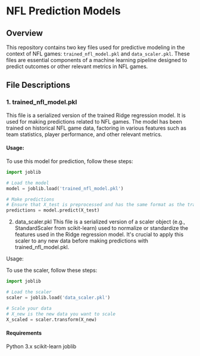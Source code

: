 # NFL Prediction Models

## Overview
This repository contains two key files used for predictive modeling in the context of NFL games: `trained_nfl_model.pkl` and `data_scaler.pkl`. These files are essential components of a machine learning pipeline designed to predict outcomes or other relevant metrics in NFL games.

## File Descriptions

### 1. trained_nfl_model.pkl
This file is a serialized version of the trained Ridge regression model. It is used for making predictions related to NFL games. The model has been trained on historical NFL game data, factoring in various features such as team statistics, player performance, and other relevant metrics.

#### Usage:
To use this model for prediction, follow these steps:
```python
import joblib

# Load the model
model = joblib.load('trained_nfl_model.pkl')

# Make predictions
# Ensure that X_test is preprocessed and has the same format as the training data
predictions = model.predict(X_test)
```

2. data_scaler.pkl
This file is a serialized version of a scaler object (e.g., StandardScaler from scikit-learn) used to normalize or standardize the features used in the Ridge regression model. It's crucial to apply this scaler to any new data before making predictions with trained_nfl_model.pkl.

Usage:

To use the scaler, follow these steps:

```python
import joblib

# Load the scaler
scaler = joblib.load('data_scaler.pkl')

# Scale your data
# X_new is the new data you want to scale
X_scaled = scaler.transform(X_new)
```

#### Requirements

Python 3.x
scikit-learn
joblib